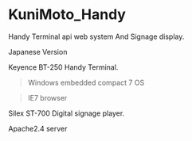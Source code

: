 # KuniMoto_Handy
Handy Terminal api web system And Signage display.

Japanese Version

Keyence BT-250 Handy Terminal.
  >Windows embedded compact 7 OS

  >IE7 browser

Silex ST-700 Digital signage player.

Apache2.4 server
